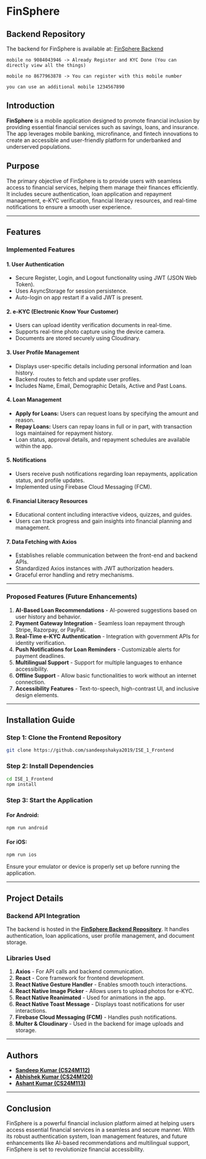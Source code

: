 # FinSphere

## Backend Repository

The backend for FinSphere is available at: [FinSphere Backend](https://github.com/sandeepshakya2019/ISE_2_Backend_AI)

`mobile no 9084043946 -> Already Register and KYC Done (You can directly view all the things)`

`mobile no 8677963878 -> You can register with this mobile number`

`you can use an additional mobile 1234567890`

## Introduction

**FinSphere** is a mobile application designed to promote financial inclusion by providing essential financial services such as savings, loans, and insurance. The app leverages mobile banking, microfinance, and fintech innovations to create an accessible and user-friendly platform for underbanked and underserved populations.

## Purpose

The primary objective of FinSphere is to provide users with seamless access to financial services, helping them manage their finances efficiently. It includes secure authentication, loan application and repayment management, e-KYC verification, financial literacy resources, and real-time notifications to ensure a smooth user experience.

---

## Features

### Implemented Features

#### 1. **User Authentication**

- Secure Register, Login, and Logout functionality using JWT (JSON Web Token).
- Uses AsyncStorage for session persistence.
- Auto-login on app restart if a valid JWT is present.

#### 2. **e-KYC (Electronic Know Your Customer)**

- Users can upload identity verification documents in real-time.
- Supports real-time photo capture using the device camera.
- Documents are stored securely using Cloudinary.

#### 3. **User Profile Management**

- Displays user-specific details including personal information and loan history.
- Backend routes to fetch and update user profiles.
- Includes Name, Email, Demographic Details, Active and Past Loans.

#### 4. **Loan Management**

- **Apply for Loans:** Users can request loans by specifying the amount and reason.
- **Repay Loans:** Users can repay loans in full or in part, with transaction logs maintained for repayment history.
- Loan status, approval details, and repayment schedules are available within the app.

#### 5. **Notifications**

- Users receive push notifications regarding loan repayments, application status, and profile updates.
- Implemented using Firebase Cloud Messaging (FCM).

#### 6. **Financial Literacy Resources**

- Educational content including interactive videos, quizzes, and guides.
- Users can track progress and gain insights into financial planning and management.

#### 7. **Data Fetching with Axios**

- Establishes reliable communication between the front-end and backend APIs.
- Standardized Axios instances with JWT authorization headers.
- Graceful error handling and retry mechanisms.

---

### Proposed Features (Future Enhancements)

1. **AI-Based Loan Recommendations** - AI-powered suggestions based on user history and behavior.
2. **Payment Gateway Integration** - Seamless loan repayment through Stripe, Razorpay, or PayPal.
3. **Real-Time e-KYC Authentication** - Integration with government APIs for identity verification.
4. **Push Notifications for Loan Reminders** - Customizable alerts for payment deadlines.
5. **Multilingual Support** - Support for multiple languages to enhance accessibility.
6. **Offline Support** - Allow basic functionalities to work without an internet connection.
7. **Accessibility Features** - Text-to-speech, high-contrast UI, and inclusive design elements.

---

## Installation Guide

### Step 1: Clone the Frontend Repository

```bash
git clone https://github.com/sandeepshakya2019/ISE_1_Frontend
```

### Step 2: Install Dependencies

```bash
cd ISE_1_Frontend
npm install
```

### Step 3: Start the Application

#### For Android:

```bash
npm run android
```

#### For iOS:

```bash
npm run ios
```

Ensure your emulator or device is properly set up before running the application.

---

## Project Details

### Backend API Integration

The backend is hosted in the **[FinSphere Backend Repository](https://github.com/sandeepshakya2019/ISE_2_Backend_AI)**. It handles authentication, loan applications, user profile management, and document storage.

### Libraries Used

1. **Axios** - For API calls and backend communication.
2. **React** - Core framework for frontend development.
3. **React Native Gesture Handler** - Enables smooth touch interactions.
4. **React Native Image Picker** - Allows users to upload photos for e-KYC.
5. **React Native Reanimated** - Used for animations in the app.
6. **React Native Toast Message** - Displays toast notifications for user interactions.
7. **Firebase Cloud Messaging (FCM)** - Handles push notifications.
8. **Multer & Cloudinary** - Used in the backend for image uploads and storage.

---

## Authors

- **[Sandeep Kumar (CS24M112)](https://github.com/sandeepshakya2019)**
- **[Abhishek Kumar (CS24M120)](https://github.com/imabhishekmahli)**
- **[Ashant Kumar (CS24M113)](https://www.github.com/ashantfet)**

---

## Conclusion

FinSphere is a powerful financial inclusion platform aimed at helping users access essential financial services in a seamless and secure manner. With its robust authentication system, loan management features, and future enhancements like AI-based recommendations and multilingual support, FinSphere is set to revolutionize financial accessibility.
